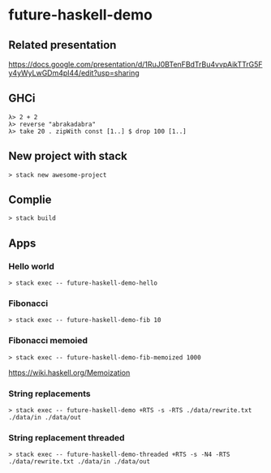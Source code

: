 # future-haskell-demo

## Related presentation  

https://docs.google.com/presentation/d/1RuJ0BTenFBdTrBu4vvpAikTTrG5Fy4yWyLwGDm4pI44/edit?usp=sharing

## GHCi

```
λ> 2 + 2
λ> reverse "abrakadabra"
λ> take 20 . zipWith const [1..] $ drop 100 [1..]
```

## New project with stack

```
> stack new awesome-project
```

## Complie  

```
> stack build
```

## Apps  

### Hello world

```
> stack exec -- future-haskell-demo-hello
```

### Fibonacci

```
> stack exec -- future-haskell-demo-fib 10
```

### Fibonacci memoied

```
> stack exec -- future-haskell-demo-fib-memoized 1000
```
https://wiki.haskell.org/Memoization

### String replacements

```
> stack exec -- future-haskell-demo +RTS -s -RTS ./data/rewrite.txt ./data/in ./data/out
```

### String replacement threaded

```
> stack exec -- future-haskell-demo-threaded +RTS -s -N4 -RTS ./data/rewrite.txt ./data/in ./data/out
```

